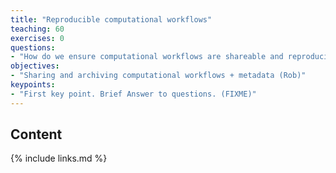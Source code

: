 ```yaml
---
title: "Reproducible computational workflows"
teaching: 60
exercises: 0
questions:
- "How do we ensure computational workflows are shareable and reproducible?"
objectives:
- "Sharing and archiving computational workflows + metadata (Rob)"
keypoints:
- "First key point. Brief Answer to questions. (FIXME)"
---
```




## Content



{% include links.md %}

